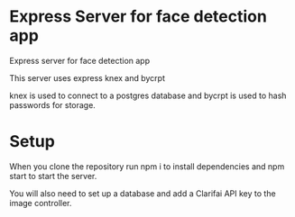 # Express Server for face detection app

Express server for face detection app

This server uses express knex and bycrpt

knex is used to connect to a postgres database and bycrpt is used to hash passwords for storage.

# Setup

When you clone the repository run npm i to install dependencies and npm start to start the server.

You will also need to set up a database and add a Clarifai API key to the image controller.